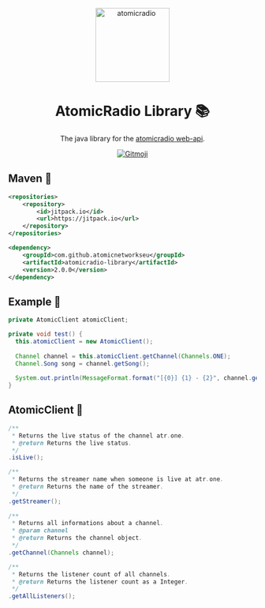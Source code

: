 <p align="center">
  <a href="https://atomicradio.eu">
    <img alt="atomicradio" src="https://cdn.atomicnetworks.eu/logo/coloured.png" width="150" />
  </a>
</p>
<h1 align="center">
  AtomicRadio Library 📚
</h1>
<p align="center">
   The java library for the <a href="https://api.atomicradio.eu">atomicradio web-api</a>.
</p>
<p align="center">
  <a href="https://gitmoji.carloscuesta.me">
      <img src="https://img.shields.io/badge/gitmoji-%20😜%20😍-FFDD67.svg?style=flat-square" alt="Gitmoji">
  </a>  
</p>

## Maven 🔧
```xml
<repositories>
	<repository>
	    <id>jitpack.io</id>
	    <url>https://jitpack.io</url>
	</repository>
</repositories>

<dependency>
    <groupId>com.github.atomicnetworkseu</groupId>
    <artifactId>atomicradio-library</artifactId>
    <version>2.0.0</version>
</dependency>
```

## Example 📄
```java
private AtomicClient atomicClient;

private void test() {
  this.atomicClient = new AtomicClient();
  
  Channel channel = this.atomicClient.getChannel(Channels.ONE);
  Channel.Song song = channel.getSong();
  
  System.out.println(MessageFormat.format("[{0}] {1} - {2}", channel.getName(), song.getArtist(), song.getTitle()));
}
```

## AtomicClient 📗
```java
/**
 * Returns the live status of the channel atr.one.
 * @return Returns the live status.
 */
.isLive();

/**
 * Returns the streamer name when someone is live at atr.one.
 * @return Returns the name of the streamer.
 */
.getStreamer();
 
/**
 * Returns all informations about a channel.
 * @param channel
 * @return Returns the channel object.
 */
.getChannel(Channels channel);

/**
 * Returns the listener count of all channels.
 * @return Returns the listener count as a Integer.
 */
.getAllListeners();
```
